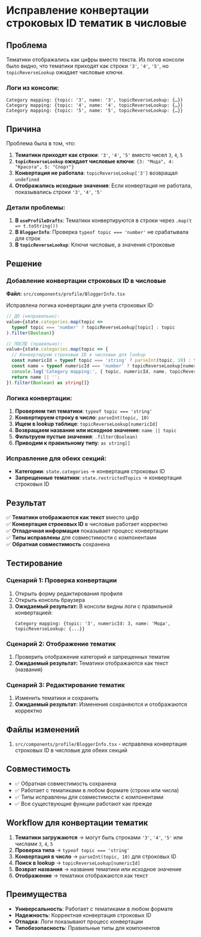 # Исправление конвертации строковых ID тематик в числовые

## Проблема

Тематики отображались как цифры вместо текста. Из логов консоли было видно, что тематики приходят как строки `'3'`, `'4'`, `'5'`, но `topicReverseLookup` ожидает числовые ключи.

### Логи из консоли:
```
Category mapping: {topic: '3', name: '3', topicReverseLookup: {…}}
Category mapping: {topic: '4', name: '4', topicReverseLookup: {…}}
Category mapping: {topic: '5', name: '5', topicReverseLookup: {…}}
```

## Причина

Проблема была в том, что:

1. **Тематики приходят как строки**: `'3'`, `'4'`, `'5'` вместо чисел `3`, `4`, `5`
2. **`topicReverseLookup` ожидает числовые ключи**: `{3: "Мода", 4: "Красота", 5: "Спорт"}`
3. **Конвертация не работала**: `topicReverseLookup['3']` возвращал `undefined`
4. **Отображались исходные значения**: Если конвертация не работала, показывались строки `'3'`, `'4'`, `'5'`

### Детали проблемы:

1. **В `useProfileDrafts`**: Тематики конвертируются в строки через `.map(t => t.toString())`
2. **В `BloggerInfo`**: Проверка `typeof topic === 'number'` не срабатывала для строк
3. **В `topicReverseLookup`**: Ключи числовые, а значения строковые

## Решение

### Добавление конвертации строковых ID в числовые

**Файл:** `src/components/profile/BloggerInfo.tsx`

Исправлена логика конвертации для учета строковых ID:

```typescript
// ДО (неправильно):
value={state.categories.map(topic => 
  typeof topic === 'number' ? topicReverseLookup[topic] : topic
).filter(Boolean)}

// ПОСЛЕ (правильно):
value={state.categories.map(topic => {
  // Конвертируем строковые ID в числовые для lookup
  const numericId = typeof topic === 'string' ? parseInt(topic, 10) : topic;
  const name = typeof numericId === 'number' ? topicReverseLookup[numericId] : topic;
  console.log('Category mapping:', { topic, numericId, name, topicReverseLookup });
  return name || '';
}).filter(Boolean) as string[]}
```

### Логика конвертации:

1. **Проверяем тип тематики**: `typeof topic === 'string'`
2. **Конвертируем строку в число**: `parseInt(topic, 10)`
3. **Ищем в lookup таблице**: `topicReverseLookup[numericId]`
4. **Возвращаем название или исходное значение**: `name || topic`
5. **Фильтруем пустые значения**: `.filter(Boolean)`
6. **Приводим к правильному типу**: `as string[]`

### Исправление для обеих секций:

- **Категории**: `state.categories` → конвертация строковых ID
- **Запрещенные тематики**: `state.restrictedTopics` → конвертация строковых ID

## Результат

✅ **Тематики отображаются как текст** вместо цифр  
✅ **Конвертация строковых ID** в числовые работает корректно  
✅ **Отладочная информация** показывает процесс конвертации  
✅ **Типы исправлены** для совместимости с компонентами  
✅ **Обратная совместимость** сохранена

## Тестирование

### Сценарий 1: Проверка конвертации
1. Открыть форму редактирования профиля
2. Открыть консоль браузера
3. **Ожидаемый результат:** В консоли видны логи с правильной конвертацией:
   ```
   Category mapping: {topic: '3', numericId: 3, name: 'Мода', topicReverseLookup: {...}}
   ```

### Сценарий 2: Отображение тематик
1. Проверить отображение категорий и запрещенных тематик
2. **Ожидаемый результат:** Тематики отображаются как текст (названия)

### Сценарий 3: Редактирование тематик
1. Изменить тематики и сохранить
2. **Ожидаемый результат:** Изменения сохраняются и отображаются корректно

## Файлы изменений

1. `src/components/profile/BloggerInfo.tsx` - исправлена конвертация строковых ID в числовые для обеих секций

## Совместимость

- ✅ Обратная совместимость сохранена
- ✅ Работает с тематиками в любом формате (строки или числа)
- ✅ Типы исправлены для совместимости с компонентами
- ✅ Все существующие функции работают как прежде

## Workflow для конвертации тематик

1. **Тематики загружаются** → могут быть строками `'3'`, `'4'`, `'5'` или числами `3`, `4`, `5`
2. **Проверка типа** → `typeof topic === 'string'`
3. **Конвертация в число** → `parseInt(topic, 10)` для строковых ID
4. **Поиск в lookup** → `topicReverseLookup[numericId]`
5. **Возврат названия** → название тематики или исходное значение
6. **Отображение** → тематики отображаются как текст

## Преимущества

- **Универсальность**: Работает с тематиками в любом формате
- **Надежность**: Корректная конвертация строковых ID
- **Отладка**: Логи показывают процесс конвертации
- **Типобезопасность**: Правильные типы для компонентов
